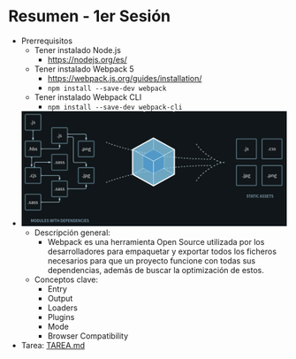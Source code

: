 # Resumen - 1er Sesión

- Prerrequisitos
  - Tener instalado Node.js
    - <https://nodejs.org/es/>
  - Tener instalado Webpack 5
    - <https://webpack.js.org/guides/installation/>
    - <code>npm install --save-dev webpack</code>
  - Tener instalado Webpack CLI
    - <code>npm install --save-dev webpack-cli</code>
- ![Introducción](webpack.png)
  - Descripción general:
    - Webpack es una herramienta Open Source utilizada por los desarrolladores para empaquetar y exportar todos los ficheros necesarios para que un proyecto funcione con todas sus dependencias, además de buscar la optimización de estos.
  - Conceptos clave:
    - Entry
    - Output
    - Loaders
    - Plugins
    - Mode
    - Browser Compatibility
- Tarea: [TAREA.md](TAREA.md)